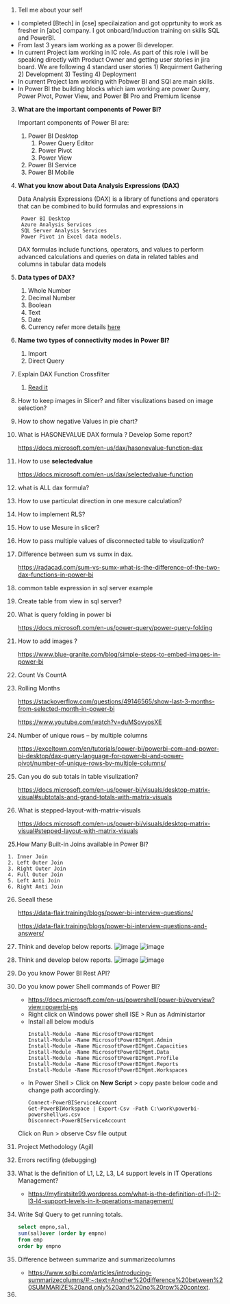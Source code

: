 1. Tell me about your self

- I completed [Btech] in [cse] specilaization and got opprtunity to work as fresher in [abc] company. I got onboard/Induction training on skills SQL and PowerBI.
- From last 3 years iam working as a power Bi developer.
- In current Project iam working in IC role. As part of this role i will be speaking directly with Product Owner and getting user stories in jira board. We are following 4 standard user stories 1) Requirment Gathering 2) Development 3) Testing 4) Deployment
- In current Project Iam working with Pobwer BI and SQl are main skills.
- In Power BI the building blocks which iam working are power Query, Power Pivot, Power View, and Power BI Pro and Premium license
	
3. **What are the important components of Power BI?**

   Important components of Power BI are: 
    1. Power BI Desktop
        1. Power Query Editor
        2. Power Pivot
        3. Power View
    2. Power BI Service
    3. Power BI Mobile
2. **What you know about Data Analysis Expressions (DAX)**

    Data Analysis Expressions (DAX) is a library of functions and operators that can be combined to build formulas and expressions in

        Power BI Desktop
        Azure Analysis Services
        SQL Server Analysis Services
        Power Pivot in Excel data models.

    DAX formulas include functions, operators, and values to perform advanced calculations and queries on data in related tables and columns in tabular data models    
3. **Data types of DAX?**
    1. Whole Number
    2. Decimal Number
    3. Boolean
    4. Text
    5. Date
    6. Currency
    refer more details [here](https://docs.microsoft.com/en-us/dax/dax-overview#data-types)
4. **Name two types of connectivity modes in Power BI?**
      1. Import
      2. Direct Query
5. Explain DAX Function Crossfilter
	1. [Read it](https://docs.microsoft.com/en-us/dax/crossfilter-function#:~:text=There%20are%20two%20ways%20to,work%20for%20just%20this%20measure.)
6. How to keep images in Slicer? and filter visulizations based on image selection?
7. How to show negative Values in pie chart?
8. What is HASONEVALUE DAX formula ? Develop Some report?

	https://docs.microsoft.com/en-us/dax/hasonevalue-function-dax

9. How to use **selectedvalue**

	https://docs.microsoft.com/en-us/dax/selectedvalue-function
10. what is ALL dax formula?
11. How to use particulat direction in one mesure calculation?
12. How to implement RLS?
13. How to use Mesure in slicer?

14. How to pass multiple values of disconnected table to visulization?

15. Difference between sum vs sumx in dax.

    https://radacad.com/sum-vs-sumx-what-is-the-difference-of-the-two-dax-functions-in-power-bi

16. common table expression in sql server example
17. Create table from view in sql server?

18. What is query folding in power bi

	https://docs.microsoft.com/en-us/power-query/power-query-folding
19. How to add images ?

	https://www.blue-granite.com/blog/simple-steps-to-embed-images-in-power-bi

    
20. Count Vs CountA 
21. Rolling Months

	https://stackoverflow.com/questions/49146565/show-last-3-months-from-selected-month-in-power-bi

	https://www.youtube.com/watch?v=duMSovyosXE

22. Number of unique rows – by multiple columns

	https://exceltown.com/en/tutorials/power-bi/powerbi-com-and-power-bi-desktop/dax-query-language-for-power-bi-and-power-pivot/number-of-unique-rows-by-multiple-columns/
	
23. Can you  do sub totals in table visulization?

	https://docs.microsoft.com/en-us/power-bi/visuals/desktop-matrix-visual#subtotals-and-grand-totals-with-matrix-visuals

24. What is stepped-layout-with-matrix-visuals
	
	https://docs.microsoft.com/en-us/power-bi/visuals/desktop-matrix-visual#stepped-layout-with-matrix-visuals
	
25.How Many Built-in Joins available in Power BI?

	1. Inner Join
	2. Left Outer Join
	3. Right Outer Join
	4. Full Outer Join
	5. Left Anti Join
	6. Right Anti Join
26. Seeall these 

	https://data-flair.training/blogs/power-bi-interview-questions/

	https://data-flair.training/blogs/power-bi-interview-questions-and-answers/
27. Think and develop below reports.
	![image](https://user-images.githubusercontent.com/20516321/115226802-44837c00-a12d-11eb-94d3-b1ced898ddf1.png)
	![image](https://user-images.githubusercontent.com/20516321/115226863-57964c00-a12d-11eb-8d66-f248102aa75a.png)



28. Think and develop below reports.
	![image](https://user-images.githubusercontent.com/20516321/115226962-785ea180-a12d-11eb-991c-623b1c43dccd.png)
	![image](https://user-images.githubusercontent.com/20516321/115227020-8ca29e80-a12d-11eb-83e2-ca85877e5bca.png)


29. Do you know Power BI Rest API?
30. Do you know power Shell commands of Power BI?
	- https://docs.microsoft.com/en-us/powershell/power-bi/overview?view=powerbi-ps
	- Right click on  Windows power shell ISE > Run as Administartor 
	- Install all below moduls
		```
		Install-Module -Name MicrosoftPowerBIMgmt
		Install-Module -Name MicrosoftPowerBIMgmt.Admin
		Install-Module -Name MicrosoftPowerBIMgmt.Capacities
		Install-Module -Name MicrosoftPowerBIMgmt.Data
		Install-Module -Name MicrosoftPowerBIMgmt.Profile
		Install-Module -Name MicrosoftPowerBIMgmt.Reports
		Install-Module -Name MicrosoftPowerBIMgmt.Workspaces
		```
	- In Power Shell > Click on **New Script** > copy paste below code and change path accordingly.
		```
		Connect-PowerBIServiceAccount
		Get-PowerBIWorkspace | Export-Csv -Path C:\work\powerbi-powershell\ws.csv
		Disconnect-PowerBIServiceAccount
		```
	Click on Run > observe Csv file output
31. Project Methodology (Agil)
32. Errors rectifing (debugging)
33. What is the definition of L1, L2, L3, L4 support levels in IT Operations Management?
	- https://myfirstsite99.wordpress.com/what-is-the-definition-of-l1-l2-l3-l4-support-levels-in-it-operations-management/
34. Write Sql Query to get running totals.
	```sql
	select empno,sal,
	sum(sal)over (order by empno) 
	from emp
	order by empno
	```
35. Difference between summarize and summarizecolumns
	- https://www.sqlbi.com/articles/introducing-summarizecolumns/#:~:text=Another%20difference%20between%20SUMMARIZE%20and,only%20and%20no%20row%20context.
36. 
	






  
    
